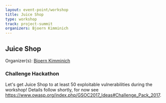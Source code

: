 ```yaml
---
layout: event-point/workshop
title: Juice Shop
type: workshop
track: project-summit
organizers: Bjoern Kimminich
---
```


## Juice Shop

Organizer(s): [Bjoern Kimminich](../Participants/Bjoern-Kimminich.html)

### Challenge Hackathon

Let's get Juice Shop to at least 50 exploitable vulnerabilities during the workshop! Details follow shortly, for now see <https://www.owasp.org/index.php/GSOC2017_Ideas#Challenge_Pack_2017>.
